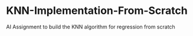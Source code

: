 # KNN-Implementation-From-Scratch
AI Assignment to build the KNN algorithm for regression from scratch
